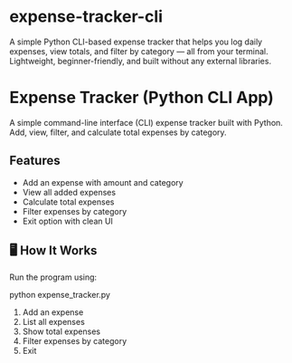 # expense-tracker-cli
A simple Python CLI-based expense tracker that helps you log daily expenses, view totals, and filter by category — all from your terminal. Lightweight, beginner-friendly, and built without any external libraries.
#  Expense Tracker (Python CLI App)

A simple command-line interface (CLI) expense tracker built with Python.  
Add, view, filter, and calculate total expenses by category.

## Features

- Add an expense with amount and category
- View all added expenses
- Calculate total expenses
- Filter expenses by category
- Exit option with clean UI

## 🖥 How It Works

Run the program using:

python expense_tracker.py

1. Add an expense
2. List all expenses
3. Show total expenses
4. Filter expenses by category
5. Exit
